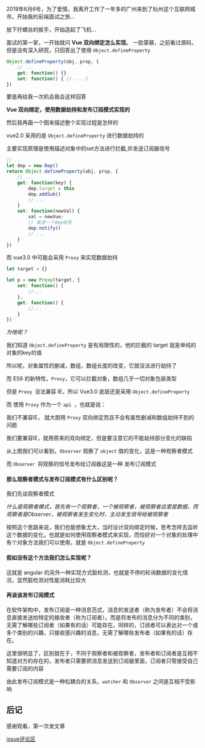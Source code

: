 2019年6月6号，为了爱情，我离开工作了一年多的广州来到了杭州这个互联网城市。开始我的前端面试之旅...

放下拧螺丝的扳手，开始造起了飞机...



面试的第一家，一开始就问 **Vue 双向绑定怎么实现**。
一脸蒙蔽，之前看过源码，但是没有深入研究，只回答出了使用 `Object.defineProperty`
```js
Object.defineProperty(obj, prop, {
    // ...
    get: function() {}
    set: function() { // ... }
})
```
要是再给我一次机会我会这样回答

**Vue 双向绑定，使用数据劫持和发布订阅模式实现的**

然后我再画一个图来描述整个实现过程是怎样的



vue2.0 采用的是 `Object.defineProperty` 进行数据劫持的

主要实现原理是使用描述对象中的set方法进行拦截,并发送订阅器信号
```js
// ... 
let dep = new Dep()
return Object.defineProperty(obj, prop, {
    // ...
    get: function(key) {
        dep.target = this
        dep.addSub()
        // ...
    }
    set: function(newVal) {
        val = newVue;
        // 发送一个dep信号
        dep.notify()
        // ...
    }
})
```
而 vue3.0 中可能会采用 `Proxy` 来实现数据劫持
```js
let target = {}

let p = new Proxy(target, {
    set: function() {
        //...
    },
    get: function() {
        //...
    }
})
```
*为啥呢？*

我们知道 `Object.defineProperty` 是有局限性的，他的拦截的 target 就是单纯的对象的key的值

所以呢，对象属性的删减，数组，数组长度的改变，它就没法进行劫持了

而 ES6 的新特性，`Proxy`，它可以拦截对象，数组几乎一切对象包装类型

但是 `Proxy `没法兼容 IE，所以 Vue3.0 底层还是采用 `Object.defineProperty`

而 使用 `Proxy` 作为一个 `api `，也就是说：

我们不兼容IE， 就大胆用 `Proxy` 双向绑定而且不会有属性删减和数组劫持不到的问题

我们要兼容IE，就用原来的双向绑定，但是要注意它的不能劫持部分变化的缺陷



从上图我们可以看到，`Observer` 观察了 `object` 值的变化，这是一种观察者模式

而 `Observer `将观察的信号发布给订阅器这是一种 发布订阅模式

#### 那么观察者模式与发布订阅模式有什么区别呢？
我们先谈观察者模式

*什么是观察者模式，首先有一个观察者，一个被观察者，被观察者这里是数据，而观察者是Observer，被观察者发生变化时，主动发生信号给被观察者*



按照这个思路来说，我们也能想象尤大，当时设计双向绑定时候，思考怎样去监听这个数据的变化，也就是如何使用观察者模式来实现，而恰好对一个对象的处理中有个对象方法我们可以使用，就是 `Object.defineProperty`

#### 假如没有这个方法我们怎么实现呢？

这就是 angular 的另外一种实现方式脏检测，也就是不停的轮询数据的变化情况，显然脏检测对性能消耗比较大

#### 再谈谈发布订阅模式
在软件架构中，发布订阅是一种消息范式，消息的发送者（称为发布者）不会将消息直接发送给特定的接收者（称为订阅者）。而是将发布的消息分为不同的类别，无需了解哪些订阅者（如果有的话）可能存在。同样的，订阅者可以表达对一个或多个类别的兴趣，只接收感兴趣的消息，无需了解哪些发布者（如果有的话）存在。

这里很明显了，区别就在于，不同于观察者和被观察者，发布者和订阅者是互相不知道对方的存在的，发布者只需要把消息发送到订阅器里面，订阅者只管接受自己需要订阅的内容

由此发布订阅模式是一种松耦合的关系，`watcher` 和 `Observer` 之间是互相不受影响



## 后记
感谢观看，第一次发文章

[issue评论区](https://github.com/suoyuesmile/suo-blog/issues/36)